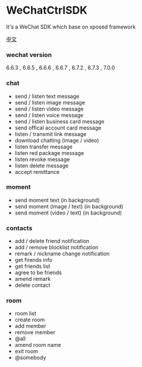 # WeChatCtrlSDK
It's a WeChat SDK which base on xposed framework  

[中文](https://github.com/JYongDev/WeChatCtrlSDK/blob/master/README_Chinese.md)<br/>

### wechat version ###  
6.6.3 , 6.6.5 , 6.6.6 , 6.6.7 , 6.7.2 , 6.7.3 , 7.0.0
 
### chat ###
<ul>
 <li>send / listen text message </li>
 <li>send / listen image message </li>
 <li>send / listen video message </li>
 <li>send / listen voice message </li>
 <li>send / listen business card message </li>
 <li>send offical account card message </li>
 <li>listen / transmit link message </li>
 <li>download chatting (image / video) </li>
 <li>listen transfer message </li>
 <li>listen red package message </li>
 <li>listen revoke message </li>
 <li>listen delete message </li>
 <li>accept remittance </li>
</ul>

### moment ###
<ul>
 <li>send moment text (in background) </li>
 <li>send moment (image / text) (in background) </li>
 <li>send moment (video / text) (in background) </li>
</ul>

### contacts ###
<ul>
 <li>add / delete friend notification </li>
 <li>add / remove blocklist notification </li>
 <li>remark / nickname change notification </li>
 <li>get firends info </li>
 <li>get friends list </li>
 <li>agree to be friends</li>
 <li>amend remark </li>
 <li>delete contact </li>
</ul>

### room ###
<ul>
 <li>room list </li>
 <li>create room </li>
 <li>add member </li>
 <li>remove member </li>
 <li>@all </li>
 <li>amend room name </li>
 <li>exit room </li>
 <li>@somebody </li>
</ul>


